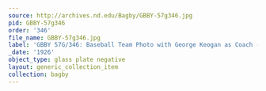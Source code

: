 ```yaml
---
source: http://archives.nd.edu/Bagby/GBBY-57g346.jpg
pid: GBBY-57g346
order: '346'
file_name: GBBY-57g346.jpg
label: 'GBBY 57G/346: Baseball Team Photo with George Keogan as Coach - 1926'
_date: '1926'
object_type: glass plate negative
layout: generic_collection_item
collection: bagby
---
```

